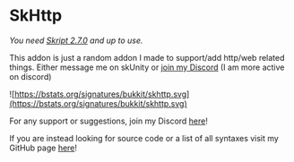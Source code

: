 # **SkHttp**


*You need *[*Skript 2.7.0*](https://github.com/SkriptLang/Skript)* and up to use.*


This addon is just a random addon I made to support/add http/web related things. Either message me on skUnity or [join my Discord](https://discord.gg/66DF7pMdnp) (I am more active on discord)

![https://bstats.org/signatures/bukkit/skhttp.svg](https://bstats.org/signatures/bukkit/skhttp.svg)

For any support or suggestions, join my Discord [here](https://discord.gg/66DF7pMdnp)!

If you are instead looking for source code or a list of all syntaxes visit my GitHub page [here](https://github.com/aabssmc/SkHttp)!
